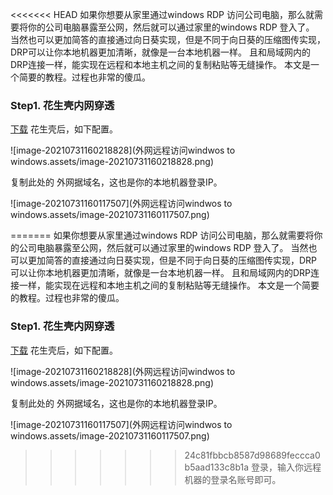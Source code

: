 <<<<<<< HEAD
如果你想要从家里通过windows RDP 访问公司电脑，那么就需要将你的公司电脑暴露至公网，然后就可以通过家里的windows RDP 登入了。   当然也可以更加简答的直接通过向日葵实现，但是不同于向日葵的压缩图传实现，DRP可以让你本地机器更加清晰，就像是一台本地机器一样。 且和局域网内的DRP连接一样，能实现在远程和本地主机之间的复制粘贴等无缝操作。 本文是一个简要的教程。过程也非常的傻瓜。

### Step1. 花生壳内网穿透

[下载](https://hsk.oray.com/download/) 花生壳后，如下配置。 



![image-20210731160218828](外网远程访问windwos to windows.assets/image-20210731160218828.png)

复制此处的 外网据域名，这也是你的本地机器登录IP。



![image-20210731160117507](外网远程访问windwos to windows.assets/image-20210731160117507.png)

=======
如果你想要从家里通过windows RDP 访问公司电脑，那么就需要将你的公司电脑暴露至公网，然后就可以通过家里的windows RDP 登入了。   当然也可以更加简答的直接通过向日葵实现，但是不同于向日葵的压缩图传实现，DRP可以让你本地机器更加清晰，就像是一台本地机器一样。 且和局域网内的DRP连接一样，能实现在远程和本地主机之间的复制粘贴等无缝操作。 本文是一个简要的教程。过程也非常的傻瓜。

### Step1. 花生壳内网穿透

[下载](https://hsk.oray.com/download/) 花生壳后，如下配置。 



![image-20210731160218828](外网远程访问windwos to windows.assets/image-20210731160218828.png)

复制此处的 外网据域名，这也是你的本地机器登录IP。



![image-20210731160117507](外网远程访问windwos to windows.assets/image-20210731160117507.png)

>>>>>>> 24c81fbbcb8587d98689feccca0b5aad133c8b1a
登录，输入你远程机器的登录名账号即可。 